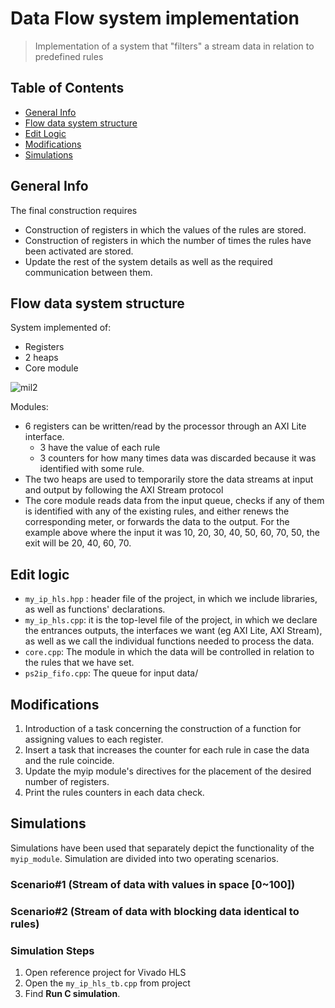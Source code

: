 # Data Flow system implementation
> Ιmplementation of a system that "filters" a stream  data in relation to predefined rules

## Table of Contents
* [General Info](#general-info)
* [Flow data system structure](#flow-data-system-structure)
* [Edit Logic](#edit-logic)
* [Modifications](#modifications)
* [Simulations](#simulations)

## General Info
The final construction requires
* Construction of registers in which the values of the rules are stored.
* Construction of registers in which the number of times the rules have been activated are stored.
* Update the rest of the system details as well as the required communication between them.

## Flow data system structure
System implemented of:
* Registers
* 2 heaps
* Core module

![mil2](https://user-images.githubusercontent.com/22920222/160256226-d9d8258f-a25d-44a6-8aff-89cda4cbebbb.png)

Modules:
*  6 registers can be written/read by the processor through an AXI Lite interface. 
   * 3 have the value of each rule 
   * 3 counters for how many times data was discarded because it was identified with some rule. 
*  The two heaps are used to temporarily store the data streams at input and output by following the AXI Stream protocol
*  The core module reads data from the input queue, checks if any of them is identified with any of the existing rules, and either renews the corresponding meter, or forwards the data to the output. For the example above where the input 
it was 10, 20, 30, 40, 50, 60, 70, 50, the exit will be 20, 40, 60, 70.




## Edit logic
* `my_ip_hls.hpp` : header file of the project, in which we include libraries, as well as functions' declarations.
* `my_ip_hls.cpp`: it is the top-level file of the project, in which we declare the entrances 
outputs, the interfaces we want (eg AXI Lite, AXI Stream), as well as we call the individual 
functions needed to process the data.
* `core.cpp`: The module in which the data will be controlled in relation to the rules that we have set.
* `ps2ip_fifo.cpp`: The queue for input data/


## Modifications
1. Introduction of a task concerning the construction of a function for assigning values to each register.
2. Insert a task that increases the counter for each rule in case the data and the rule coincide.
3. Update the myip module's directives for the placement of the desired number of registers.
4. Print the rules counters in each data check.

## Simulations
Simulations have been used that separately depict the functionality of the `myip_module`. Simulation are divided into two operating scenarios.

### Scenario#1 (Stream of data with values in space [0~100])
### Scenario#2 (Stream of data with blocking data identical to rules)

### Simulation Steps
1. Open reference project for Vivado HLS
2. Open the `my_ip_hls_tb.cpp` from project
3. Find __Run C simulation__.



[^1]: Reading time has 1 cycle delay
[^2]: Address is the read pointer value
